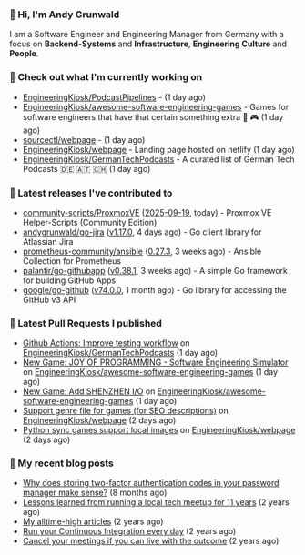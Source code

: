 ### 👋 Hi, I'm Andy Grunwald

I am a Software Engineer and Engineering Manager from Germany with a focus on **Backend-Systems** and **Infrastructure**, **Engineering Culture** and **People**.

### 👷 Check out what I'm currently working on


- [EngineeringKiosk/PodcastPipelines](https://github.com/EngineeringKiosk/PodcastPipelines) -  (1 day ago)
- [EngineeringKiosk/awesome-software-engineering-games](https://github.com/EngineeringKiosk/awesome-software-engineering-games) - Games for software engineers that have that certain something extra 👾 🎮 (1 day ago)
- [sourcectl/webpage](https://github.com/sourcectl/webpage) -  (1 day ago)
- [EngineeringKiosk/webpage](https://github.com/EngineeringKiosk/webpage) - Landing page hosted on netlify (1 day ago)
- [EngineeringKiosk/GermanTechPodcasts](https://github.com/EngineeringKiosk/GermanTechPodcasts) - A curated list of German Tech Podcasts 🇩🇪 🇦🇹 🇨🇭 (1 day ago)

### 🔭 Latest releases I've contributed to


- [community-scripts/ProxmoxVE](https://github.com/community-scripts/ProxmoxVE) ([2025-09-19](https://github.com/community-scripts/ProxmoxVE/releases/tag/2025-09-19), today) - Proxmox VE Helper-Scripts (Community Edition) 
- [andygrunwald/go-jira](https://github.com/andygrunwald/go-jira) ([v1.17.0](https://github.com/andygrunwald/go-jira/releases/tag/v1.17.0), 4 days ago) - Go client library for Atlassian Jira
- [prometheus-community/ansible](https://github.com/prometheus-community/ansible) ([0.27.3](https://github.com/prometheus-community/ansible/releases/tag/0.27.3), 3 weeks ago) - Ansible Collection for Prometheus
- [palantir/go-githubapp](https://github.com/palantir/go-githubapp) ([v0.38.1](https://github.com/palantir/go-githubapp/releases/tag/v0.38.1), 3 weeks ago) - A simple Go framework for building GitHub Apps
- [google/go-github](https://github.com/google/go-github) ([v74.0.0](https://github.com/google/go-github/releases/tag/v74.0.0), 1 month ago) - Go library for accessing the GitHub v3 API

### 🔨 Latest Pull Requests I published


- [Github Actions: Improve testing workflow](https://github.com/EngineeringKiosk/GermanTechPodcasts/pull/356) on [EngineeringKiosk/GermanTechPodcasts](https://github.com/EngineeringKiosk/GermanTechPodcasts) (1 day ago)
- [New Game: JOY OF PROGRAMMING - Software Engineering Simulator](https://github.com/EngineeringKiosk/awesome-software-engineering-games/pull/16) on [EngineeringKiosk/awesome-software-engineering-games](https://github.com/EngineeringKiosk/awesome-software-engineering-games) (1 day ago)
- [New Game: Add SHENZHEN I/O](https://github.com/EngineeringKiosk/awesome-software-engineering-games/pull/15) on [EngineeringKiosk/awesome-software-engineering-games](https://github.com/EngineeringKiosk/awesome-software-engineering-games) (1 day ago)
- [Support genre file for games (for SEO descriptions)](https://github.com/EngineeringKiosk/webpage/pull/1125) on [EngineeringKiosk/webpage](https://github.com/EngineeringKiosk/webpage) (2 days ago)
- [Python sync games support local images](https://github.com/EngineeringKiosk/webpage/pull/1124) on [EngineeringKiosk/webpage](https://github.com/EngineeringKiosk/webpage) (2 days ago)

### 📝 My recent blog posts


- [Why does storing two-factor authentication codes in your password manager make sense?](https://andygrunwald.com/blog/why-does-storing-two-factor-authentication-codes-in-your-password-manager-make-sense/) (8 months ago)
- [Lessons learned from running a local tech meetup for 11 years](https://andygrunwald.com/blog/lessons-learned-from-running-a-local-tech-meetup-for-11-years/) (2 years ago)
- [My alltime-high articles](https://andygrunwald.com/blog/my-all-time-high-articles/) (2 years ago)
- [Run your Continuous Integration every day](https://andygrunwald.com/blog/run-your-continuous-integration-every-day/) (2 years ago)
- [Cancel your meetings if you can live with the outcome](https://andygrunwald.com/blog/cancel-your-meetings-if-you-can-live-with-the-outcome/) (2 years ago)
